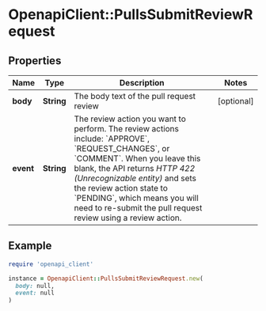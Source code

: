 # OpenapiClient::PullsSubmitReviewRequest

## Properties

| Name | Type | Description | Notes |
| ---- | ---- | ----------- | ----- |
| **body** | **String** | The body text of the pull request review | [optional] |
| **event** | **String** | The review action you want to perform. The review actions include: &#x60;APPROVE&#x60;, &#x60;REQUEST_CHANGES&#x60;, or &#x60;COMMENT&#x60;. When you leave this blank, the API returns _HTTP 422 (Unrecognizable entity)_ and sets the review action state to &#x60;PENDING&#x60;, which means you will need to re-submit the pull request review using a review action. |  |

## Example

```ruby
require 'openapi_client'

instance = OpenapiClient::PullsSubmitReviewRequest.new(
  body: null,
  event: null
)
```


